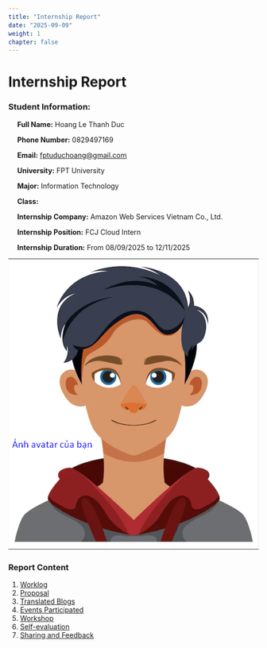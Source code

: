 ```yaml
---
title: "Internship Report"
date: "2025-09-09"
weight: 1
chapter: false
---
```


    
# Internship Report


### Student Information:
&emsp; **Full Name:** Hoang Le Thanh Duc

&emsp; **Phone Number:** 0829497169

&emsp; **Email:** fptuduchoang@gmail.com

&emsp; **University:** FPT University

&emsp; **Major:** Information Technology

&emsp; **Class:** 

&emsp; **Internship Company:** Amazon Web Services Vietnam Co., Ltd.

&emsp; **Internship Position:** FCJ Cloud Intern

&emsp; **Internship Duration:** From 08/09/2025 to 12/11/2025

![Your profile picture](/images/avatar.png)

### Report Content

1.  [Worklog](1-Worklog/)
2.  [Proposal](2-Proposal/)
3.  [Translated Blogs](3-BlogsTranslated/)
4.  [Events Participated](4-EventParticipated/)
5.  [Workshop](5-Workshop/)
6.  [Self-evaluation](6-Self-evaluation/)
7.  [Sharing and Feedback](7-Feedback/)
